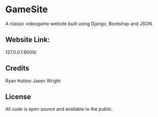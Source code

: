 # GameSite

A classic videogame website built using Django, Bootstrap and JSON.

## Website Link:

127.0.0.1:8000/

## Credits

Ryan Hutton
Jasen Wright

## License

All code is open source and available to the public.
